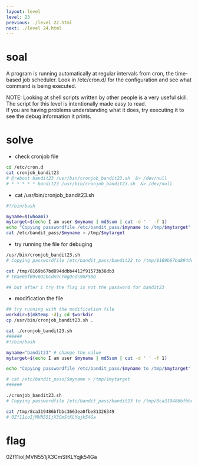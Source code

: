 ```yaml
---
layout: level
level: 23
previous: ./level 22.html
next: ./level 24.html
---
```


# soal
A program is running automatically at regular intervals from cron, the time-based job scheduler. Look in /etc/cron.d/ for the configuration and see what command is being executed.

NOTE: Looking at shell scripts written by other people is a very useful skill. The script for this level is intentionally made easy to read. \
If you are having problems understanding what it does, try executing it to see the debug information it prints.

# solve
- check cronjob file
```bash
cd /etc/cron.d
cat cronjob_bandit23
# @reboot bandit23 /usr/bin/cronjob_bandit23.sh  &> /dev/null
# * * * * * bandit23 /usr/bin/cronjob_bandit23.sh  &> /dev/null
```

- cat /usr/bin/cronjob_bandit23.sh
```bash
#!/bin/bash

myname=$(whoami)
mytarget=$(echo I am user $myname | md5sum | cut -d ' ' -f 1)
echo "Copying passwordfile /etc/bandit_pass/$myname to /tmp/$mytarget"
cat /etc/bandit_pass/$myname > /tmp/$mytarget
```

- try running the file for debuging
```bash
/usr/bin/cronjob_bandit23.sh
# Copying passwordfile /etc/bandit_pass/bandit22 to /tmp/8169b67bd894ddbb4412f91573b38db3

cat /tmp/8169b67bd894ddbb4412f91573b38db3
# tRae0UfB9v0UzbCdn9cY0gQnds9GF58Q

## but after i try the flag is not the password for bandit23
```

- modification the file
```bash
## try running with the modification file
workdir=$(mktemp -d); cd $workdir
cp /usr/bin/cronjob_bandit23.sh .

cat ./cronjob_bandit23.sh
######
#!/bin/bash

myname="bandit23" # change the value
mytarget=$(echo I am user $myname | md5sum | cut -d ' ' -f 1)

echo "Copying passwordfile /etc/bandit_pass/$myname to /tmp/$mytarget"

# cat /etc/bandit_pass/$myname > /tmp/$mytarget
######

./cronjob_bandit23.sh
# Copying passwordfile /etc/bandit_pass/bandit23 to /tmp/8ca319486bfbbc3663ea0fbe81326349

cat /tmp/8ca319486bfbbc3663ea0fbe81326349
# 0Zf11ioIjMVN551jX3CmStKLYqjk54Ga
```

# flag
0Zf11ioIjMVN551jX3CmStKLYqjk54Ga